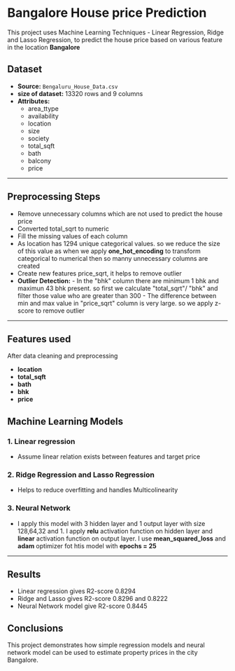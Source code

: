 # Bangalore House price Prediction

This project uses Machine Learning Techniques - Linear Regression, Ridge and Lasso Regression, to predict the house price based on various feature in the location **Bangalore**

## Dataset
- **Source:** `Bengaluru_House_Data.csv`
- **size of dataset:** 13320 rows and 9 columns
- **Attributes:**
   - area_ttype
   - availability
   - location
   - size
   - society
   - total_sqft
   - bath
   - balcony
   - price

---
## Preprocessing Steps
- Remove unnecessary columns which are not used to predict the house price
- Converted total_sqrt to numeric
- Fill the missing values of each column
- As location has 1294 unique categorical values. so we reduce the size of this value as when we apply **one_hot_encoding** to transform categorical to numerical then so manny unnecessary columns are created
- Create new features price_sqrt, it helps to remove outlier
- **Outlier Detection:**
       - In the "bhk" column there are minimum 1 bhk and maximun 43 bhk present. so first we calculate "total_sqrt"/ "bhk" and filter those value who are greater than 300
       - The difference between min and max value in "price_sqrt" column is very large. so we apply z-score to remove outlier
   
---
## Features used
After data cleaning and preprocessing
- **location**
- **total_sqft**
- **bath**
- **bhk**
- **price**


## Machine Learning Models

### 1. Linear regression
- Assume linear relation exists between features and target price
### 2. Ridge Regression and Lasso Regression
- Helps to reduce overfitting and handles Multicolinearity
### 3. Neural Network
- I apply this model with 3 hidden layer and 1 output layer with size 128,64,32 and 1. I apply **relu** activation function on hidden layer and **linear** activation function on output layer. I use **mean_squared_loss** and **adam** optimizer fot htis model with **epochs = 25**

---
## Results
- Linear regression gives R2-score 0.8294
- Ridge and Lasso gives R2-score 0.8296 and 0.8222
- Neural Network model give R2-score 0.8445

## Conclusions
This project demonstrates how simple regression models and neural network model can be used to estimate property prices in the city Bangalore.

   
     
